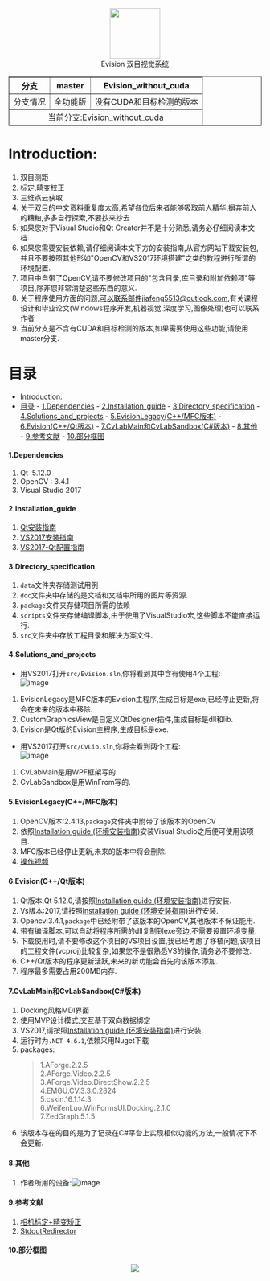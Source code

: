 <div align=center><img width="100" height="100" src="./src/EvisionLegacy/res/Evision.ico"/></div>

<div align=center>Evision 双目视觉系统</div>
<div align=center>
<table width="400" border="1">
  <tr>
    <th>分支</th>
    <th>master</th>
    <th>Evision_without_cuda</th>
  </tr>
  <tr>
    <td>分支情况</td>
    <td>全功能版</td>
    <td>没有CUDA和目标检测的版本</td>
  </tr>
  <tr>
    <td align=center colspan="3">当前分支:Evision_without_cuda</td>
  </tr>
</table>
</div>

Introduction:
=========
1. 双目测距<br>
2. 标定,畸变校正<br>
3. 三维点云获取<br>
4. 关于双目的中文资料重复度太高,希望各位后来者能够吸取前人精华,摒弃前人的糟粕,多多自行探索,不要抄来抄去<br>
5. 如果您对于Visual Studio和Qt Creater并不是十分熟悉,请务必仔细阅读本文档.<br>
6. 如果您需要安装依赖,请仔细阅读本文下方的安装指南,从官方网站下载安装包,并且不要按照其他形如"OpenCV和VS2017环境搭建"之类的教程进行所谓的环境配置.<br>
7. 项目中自带了OpenCV,请不要修改项目的"包含目录,库目录和附加依赖项"等项目,除非您非常清楚这些东西的意义.<br>
8. 关于程序使用方面的问题,可以联系邮件jiafeng5513@outlook.com,有关课程设计和毕业论文(Windows程序开发,机器视觉,深度学习,图像处理)也可以联系作者<br>
9. 当前分支是不含有CUDA和目标检测的版本,如果需要使用这些功能,请使用master分支.<br>

目录
=========
- [Introduction:](#introduction)
- [目录](#%E7%9B%AE%E5%BD%95)
      - [1.Dependencies](#1dependencies)
      - [2.Installation_guide](#2installationguide)
      - [3.Directory_specification](#3directoryspecification)
      - [4.Solutions_and_projects](#4solutionsandprojects)
      - [5.EvisionLegacy(C++/MFC版本)](#5evisionlegacycmfc%E7%89%88%E6%9C%AC)
      - [6.Evision(C++/Qt版本)](#6evisioncqt%E7%89%88%E6%9C%AC)
      - [7.CvLabMain和CvLabSandbox(C#版本)](#7cvlabmain%E5%92%8Ccvlabsandboxc%E7%89%88%E6%9C%AC)
      - [8.其他](#8%E5%85%B6%E4%BB%96)
      - [9.参考文献](#9%E5%8F%82%E8%80%83%E6%96%87%E7%8C%AE)
      - [10.部分框图](#10%E9%83%A8%E5%88%86%E6%A1%86%E5%9B%BE)

#### 1.Dependencies
1. Qt :5.12.0
2. OpenCV : 3.4.1
3. Visual Studio 2017

#### 2.Installation_guide

1. [Qt安装指南](./doc/Qt_Install.md)<br>
2. [VS2017安装指南](./doc/VS2017_Install.md)<br>
3. [VS2017-Qt配置指南](./doc/qt_vs_config.md)<br>

#### 3.Directory_specification
1. `data`文件夹存储测试用例<br>
2. `doc`文件夹中存储的是文档和文档中所用的图片等资源.<br>
3. `package`文件夹存储项目所需的依赖<br>
4. `scripts`文件夹存储编译脚本,由于使用了VisualStudio宏,这些脚本不能直接运行.<br>
5. `src`文件夹中存放工程目录和解决方案文件.<br>

#### 4.Solutions_and_projects
* 用VS2017打开`src/Evision.sln`,你将看到其中含有使用4个工程:<br>
![image](./doc/Evision_sln.jpg)
1. EvisionLegacy是MFC版本的Evision主程序,生成目标是exe,已经停止更新,将会在未来的版本中移除.<br>
2. CustomGraphicsView是自定义QtDesigner插件,生成目标是dll和lib.<br>
3. Evision是Qt版的Evision主程序,生成目标是exe.<br>
* 用VS2017打开`src/CvLib.sln`,你将会看到两个工程:<br>
![image](./doc/cvlib_sln_proj.png)
1. CvLabMain是用WPF框架写的.<br>
2. CvLabSandbox是用WinFrom写的.<br>

#### 5.EvisionLegacy(C++/MFC版本)
1. OpenCV版本:2.4.13,`package`文件夹中附带了该版本的OpenCV<br>
2. 依照[Installation guide (环境安装指南)](#2.Installation_guide)安装Visual Studio之后便可使用该项目.<br>
3. MFC版本已经停止更新,未来的版本中将会删除.<br>
4. [操作视频](https://www.bilibili.com/video/av8862669/)<br>


#### 6.Evision(C++/Qt版本)
1. Qt版本:Qt 5.12.0,请按照[Installation guide (环境安装指南)](#2.Installation_guide)进行安装.<br>
2. Vs版本:2017,请按照[Installation guide (环境安装指南)](#2.Installation_guide)进行安装.<br>
3. Opencv:3.4.1,`package`中已经附带了该版本的OpenCV,其他版本不保证能用.<br>
4. 带有编译脚本,可以自动将程序所需的dll复制到exe旁边,不需要设置环境变量.<br>
5. 下载使用时,请不要修改这个项目的VS项目设置,我已经考虑了移植问题,该项目的工程文件(vcproj)比较复杂,如果您不是很熟悉VS的操作,请务必不要修改.<br>
6. C++/Qt版本的程序更新活跃,未来的新功能会首先向该版本添加.<br>
7. 程序最多需要占用200MB内存.<br>
   
#### 7.CvLabMain和CvLabSandbox(C#版本)
1. Docking风格MDI界面<br>
2. 使用MVP设计模式,交互基于双向数据绑定<br>
3. VS2017,请按照[Installation guide (环境安装指南)](#2.Installation_guide)进行安装.<br>
4. 运行时为`.NET 4.6.1`,依赖采用Nuget下载<br>
5. packages:
    >1.AForge.2.2.5<br>
    >2.AForge.Video.2.2.5<br>
    >3.AForge.Video.DirectShow.2.2.5<br>
    >4.EMGU.CV.3.3.0.2824<br>
    >5.cskin.16.1.14.3<br>
    >6.WeifenLuo.WinFormsUI.Docking.2.1.0<br>
    >7.ZedGraph.5.1.5<br> 
6. 该版本存在的目的是为了记录在C#平台上实现相似功能的方法,一般情况下不会更新.<br>


#### 8.其他
1. 作者所用的设备:![image](./doc/device.png)<br>


#### 9.参考文献
1. [相机标定+畸变矫正](https://blog.csdn.net/Loser__Wang/article/details/51811347)
2. [StdoutRedirector](https://github.com/dbzhang800/StdoutRedirector)

#### 10.部分框图
<div align=center><img src="./doc/立体视觉.png"/></div>